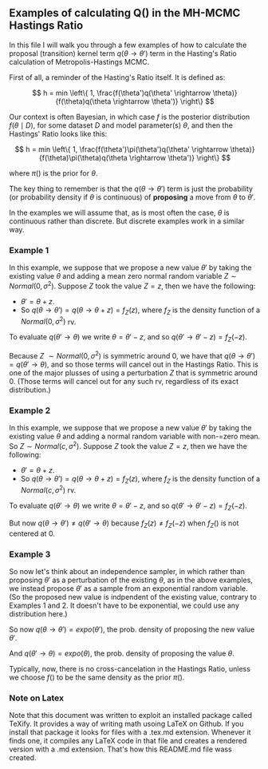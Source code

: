 ##  Examples of calculating Q() in the MH-MCMC Hastings Ratio

In this file I will walk you through a few examples of how to calculate the proposal 
(transition) kernel term $q(\theta \rightarrow \theta')$ term in the Hasting's Ratio calculation 
of Metropolis-Hastings MCMC.

First of all, a reminder of the Hasting's Ratio itself. It is defined as:

$$  h = min \left\{ 1, \frac{f(\theta')q(\theta' \rightarrow \theta)}{f(\theta)q(\theta \rightarrow \theta')} 
\right\}  $$


Our context is often Bayesian, in which case $f$ is the posterior distribution $f(\theta \mid D)$, 
for some dataset $D$ and model parameter(s) $\theta$, and then the Hastings' Ratio looks like this:

$$  h = min \left\{ 1, \frac{f(\theta')\pi(\theta')q(\theta' \rightarrow \theta)}{f(\theta)\pi(\theta)q(\theta \rightarrow \theta')} 
\right\}  $$

where $\pi()$ is the prior for $\theta$.

The key thing to remember is that the $q(\theta \rightarrow \theta')$ term is just the probability (or probability density 
if $\theta$ is continuous) of **proposing** a move from $\theta$ to $\theta'$.

In the examples we will assume that, as is most often the case, $\theta$ is continuous rather than discrete. 
But discrete examples work in a similar way.

### Example 1

In this example, we suppose that we propose a new value $\theta'$ by taking the existing value $\theta$ and 
adding a mean zero normal random variable $Z \sim Normal(0,\sigma^2)$. Suppose $Z$ took the value $Z=z$, then we have
the following:
* $\theta'=\theta+z$.
* So $q(\theta \rightarrow \theta')=q(\theta \rightarrow \theta+z)=f_Z(z)$, where $f_Z$ is the density function of a $Normal(0,\sigma^2)$ rv.

To evaluate $q(\theta' \rightarrow \theta)$ we write $\theta=\theta'-z$, and so $q(\theta' \rightarrow \theta'-z)=f_Z(-z)$.

Because $Z~\sim Normal(0,\sigma^2)$ is symmetric around 0, we have that $q(\theta \rightarrow \theta')=q(\theta' \rightarrow \theta)$, 
and so those terms will cancel out in the Hastings Ratio. This is one of the major plusses of using a perturbation $Z$ 
that is symmetric around 0. (Those terms will cancel out for any such rv, regardless of its exact distribution.)

### Example 2

In this example, we suppose that we propose a new value $\theta'$ by taking the existing value $\theta$ and 
adding a normal random variable with non-=zero mean. So $Z \sim Normal(c,\sigma^2)$. Suppose $Z$ took the value $Z=z$, 
then we have the following:

* $\theta'=\theta+z$.
* So $q(\theta \rightarrow \theta')=q(\theta \rightarrow \theta+z)=f_Z(z)$, where $f_Z$ is the density function of a $Normal(c,\sigma^2)$ rv.

To evaluate $q(\theta' \rightarrow \theta)$ we write $\theta=\theta'-z$, and so $q(\theta' \rightarrow \theta'-z)=f_Z(-z)$.

But now $q(\theta \rightarrow \theta') \ne q(\theta' \rightarrow \theta)$ because $f_Z(z) \ne f_Z(-z)$ when $f_Z()$ is not centered at 0.

### Example 3

So now let's think about an independence sampler, in which rather than proposing $\theta'$ as a perturbation of the existing $\theta$, as in the above examples, we instead propose $\theta'$ as a sample from an exponential random variable. (So the proposed new value is indpendent of the existing value, contrary to Examples 1 and 2. It doesn't have to be exponential, we could use any distribution here.)

So now $q(\theta \rightarrow \theta')=expo(\theta')$, the prob. density of proposing the new value $\theta'$.

And $q(\theta' \rightarrow \theta)=expo(\theta)$, the prob. density of proposing the value $\theta$.

Typically, now, there is no cross-cancelation in the Hastings Ratio, unless we choose $f()$ to be the same density as the prior $\pi()$.



### Note on Latex

Note that this document was written to exploit an installed package called TeXify. It provides a way of writing math usoing LaTeX on Github. If you install that package it looks for files with a .tex.md extension. Whenever it finds one, it compiles any LaTeX code in that file and creates a rendered version with a .md extension. That's how this README.md file wass created. 
